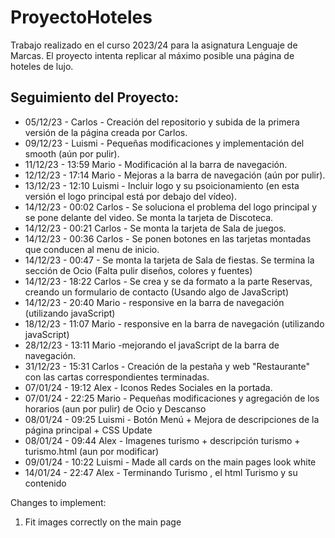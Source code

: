 # ProyectoHoteles
Trabajo realizado en el curso 2023/24 para la asignatura Lenguaje de Marcas.
El proyecto intenta replicar al máximo posible una página de hoteles de lujo.

## Seguimiento del Proyecto: 
- 05/12/23 - Carlos - Creación del repositorio y subida de la primera versión de la página creada por Carlos.
- 09/12/23 - Luismi - Pequeñas modificaciones y implementación del smooth (aún por pulir).
- 11/12/23 - 13:59 Mario - Modificación al la barra de navegación.
- 12/12/23 - 17:14 Mario - Mejoras a la barra de navegación (aún por pulir).
- 13/12/23 - 12:10 Luismi - Incluir logo y su psoicionamiento (en esta versión el logo principal está por debajo del vídeo).
- 14/12/23 - 00:02 Carlos - Se soluciona el problema del logo principal y se pone delante del video. Se monta la tarjeta de Discoteca.
- 14/12/23 - 00:21 Carlos - Se monta la tarjeta de Sala de juegos.
- 14/12/23 - 00:36 Carlos - Se ponen botones en las tarjetas montadas que conducen al menu de inicio. 
- 14/12/23 - 00:47 - Se monta la tarjeta de Sala de fiestas. Se termina la sección de Ocio (Falta pulir diseños, colores y fuentes)
- 14/12/23 - 18:22 Carlos - Se crea y se da formato a la parte Reservas, creando un formulario de contacto (Usando algo de JavaScript)  
- 14/12/23 - 20:40 Mario - responsive en la barra de navegación (utilizando javaScript)
- 18/12/23 - 11:07 Mario - responsive en la barra de navegación (utilizando javaScript)
- 28/12/23 - 13:11 Mario -mejorando el javaScript de la barra de navegación.
- 31/12/23 - 15:31 Carlos - Creación de la pestaña y web "Restaurante" con las cartas correspondientes terminadas.
- 07/01/24 - 19:12 Alex - Iconos Redes Sociales en la portada.
- 07/01/24 - 22:25 Mario - Pequeñas modificaciones y agregación de los horarios (aun por pulir) de Ocio y Descanso
- 08/01/24 - 09:25 Luismi - Botón Menú + Mejora de descripciones de la página principal + CSS Update
- 08/01/24 - 09:44 Alex - Imagenes turismo + descripción turismo + turismo.html (aun por modificar)
- 09/01/24 - 10:22 Luismi - Made all cards on the main pages look white
- 14/01/24 - 22:47 Alex - Terminando Turismo , el html Turismo y su contenido

Changes to implement:
1. Fit images correctly on the main page
